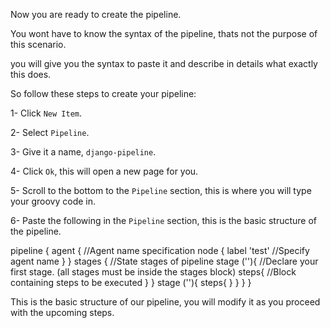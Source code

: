 Now you are ready to create the pipeline.

You wont have to know the syntax of the pipeline, thats not the purpose of this scenario.

you will give you the syntax to paste it and describe in details what exactly this does.

So follow these steps to create your pipeline:

1- Click `New Item`.

2- Select `Pipeline`.

3- Give it a name, `django-pipeline`.

4- Click `Ok`, this will open a new page for you.

5- Scroll to the bottom to the `Pipeline` section, this is where you will type your groovy code in.

6- Paste the following in the `Pipeline` section, this is the basic structure of the pipeline.


pipeline {
      agent {                       //Agent name specification
        node {
        label 'test'              //Specify agent name
        }
      }
    stages {                    //State stages of pipeline
   stage (''){             //Declare your first stage. (all stages must be inside the stages block)
     steps{              //Block containing steps to be executed
     }
   }
   stage (''){
     steps{
     }
   }
 }
 }



This is the basic structure of our pipeline, you will modify it as you proceed with the upcoming steps.
